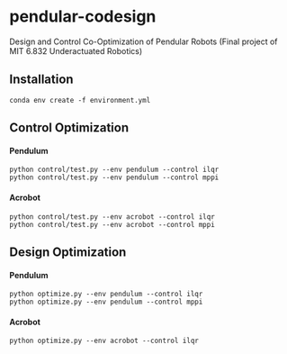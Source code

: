# pendular-codesign

Design and Control Co-Optimization of Pendular Robots (Final project of MIT 6.832 Underactuated Robotics)

## Installation

```
conda env create -f environment.yml
```

## Control Optimization

#### Pendulum

```
python control/test.py --env pendulum --control ilqr 
python control/test.py --env pendulum --control mppi
```

#### Acrobot

```
python control/test.py --env acrobot --control ilqr 
python control/test.py --env acrobot --control mppi
```

## Design Optimization

#### Pendulum

```
python optimize.py --env pendulum --control ilqr
python optimize.py --env pendulum --control mppi
```

#### Acrobot

```
python optimize.py --env acrobot --control ilqr
```

